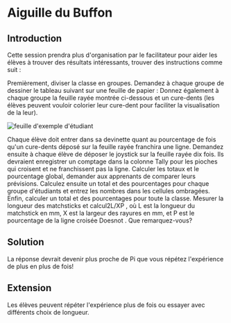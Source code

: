 # Aiguille du Buffon

## Introduction

Cette session prendra plus d'organisation par le facilitateur pour aider les élèves à trouver des résultats intéressants, trouver des instructions comme suit :

Premièrement, diviser la classe en groupes. Demandez à chaque groupe de dessiner le tableau suivant sur une feuille de papier : Donnez également à chaque groupe la feuille rayée montrée ci-dessous et un cure-dents (les élèves peuvent vouloir colorier leur cure-dent pour faciliter la visualisation de la leur).

![feuille d'exemple d'étudiant](image-2.png)

Chaque élève doit entrer dans sa devinette quant au pourcentage de fois qu'un cure-dents déposé sur la feuille rayée franchira une ligne. Demandez ensuite à chaque élève de déposer le joystick sur la feuille rayée dix fois. Ils devraient enregistrer un comptage dans la colonne Tally pour les pioches qui croisent et ne franchissent pas la ligne. Calculer les totaux et le pourcentage global, demander aux apprenants de comparer leurs prévisions. Calculez ensuite un total et des pourcentages pour chaque groupe d'étudiants et entrez les nombres dans les cellules ombragées. Enfin, calculer un total et des pourcentages pour toute la classe. Mesurer la longueur des matchsticks et calcul2L/XP , où L est la longueur du matchstick en mm, X est la largeur des rayures en mm, et P est le pourcentage de la ligne croisée Doesnot . Que remarquez-vous?

## Solution

La réponse devrait devenir plus proche de Pi <unk> que vous répétez l'expérience de plus en plus de fois!

## Extension

Les élèves peuvent répéter l'expérience plus de fois ou essayer avec différents choix de longueur.
